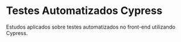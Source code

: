 # Testes Automatizados Cypress

Estudos aplicados sobre testes automatizados no front-end utilizando Cypress.
